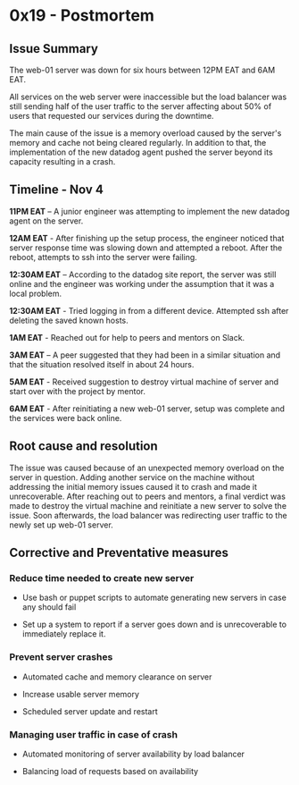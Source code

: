 # 0x19 - Postmortem

## Issue Summary

The web-01 server was down for six hours between 12PM EAT and 6AM EAT.

All services on the web server were inaccessible but the load balancer was still sending half of the user traffic to the server affecting about 50% of users that requested our services during the downtime.

The main cause of the issue is a memory overload caused by the server's memory and cache not being cleared regularly. In addition to that, the implementation of the new datadog agent pushed the server beyond its capacity resulting in a crash.

## Timeline - Nov 4

**11PM EAT** – A junior engineer was attempting to implement the new datadog agent on the server.

**12AM EAT** - After finishing up the setup process, the engineer noticed that server response time was slowing down and attempted a reboot. After the reboot, attempts to ssh into the server were failing.

**12:30AM EAT** – According to the datadog site report, the server was still online and the engineer was working under the assumption that it was a local problem. 

**12:30AM EAT** - Tried logging in from a different device. Attempted ssh after deleting the saved known hosts.

**1AM EAT** - Reached out for help to peers and mentors on Slack.

**3AM EAT** – A peer suggested that they had been in a similar situation and that the situation resolved itself in about 24 hours.

**5AM EAT** - Received suggestion to destroy virtual machine of server and start over with the project by mentor.

**6AM EAT** - After reinitiating a new web-01 server, setup was complete and the services were back online.

## Root cause and resolution

The issue was caused because of an unexpected memory overload on the server in question. Adding another service on the machine without addressing the initial memory issues caused it to crash and made it unrecoverable. After reaching out to peers and mentors, a final verdict was made to destroy the virtual machine and reinitiate a new server to solve the issue. Soon afterwards, the load balancer was redirecting user traffic to the newly set up web-01 server.

## Corrective and Preventative measures

### Reduce time needed to create new server

 * Use bash or puppet scripts to automate generating new servers in case any should fail

 * Set up a system to report if a server goes down and is unrecoverable to immediately replace it.

### Prevent server crashes

 * Automated cache and memory clearance on server

 * Increase usable server memory

 * Scheduled server update and restart

### Managing user traffic in case of crash

 * Automated monitoring of server availability by load balancer

 * Balancing load of requests based on availability
